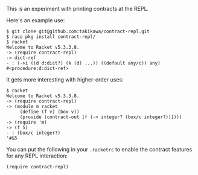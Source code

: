 This is an experiment with printing contracts at the REPL.

Here's an example use:

````
$ git clone git@github.com:takikawa/contract-repl.git
$ raco pkg install contract-repl/
$ racket
Welcome to Racket v5.3.3.8.
-> (require contract-repl)
-> dict-ref
- : (->i ((d d:dict?) (k (d) ...)) ((default any/c)) any)
#<procedure:d:dict-ref>
````

It gets more interesting with higher-order uses:

````
$ racket
Welcome to Racket v5.3.3.8.
-> (require contract-repl)
-> (module m racket
     (define (f v) (box v))
     (provide (contract-out [f (-> integer? (box/c integer?))])))
-> (require 'm)
-> (f 5)
- : (box/c integer?)
'#&5
````

You can put the following in your `.racketrc` to enable the
contract features for any REPL interaction:

````
(require contract-repl)
````

